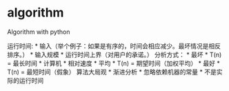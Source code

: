 # algorithm
Algorithm with python

运行时间:
	* 输入（举个例子：如果是有序的，时间会相应减少。最坏情况是相反排序。）
	* 输入规模
	* 运行时间上界（对用户的承诺。）
分析方式：
	* 最坏
		* T(n) = 最长时间 
		* 计算机
		* 相对速度
	* 平均
		* T(n) = 期望时间（加权平均）
	* 最好
		* T(n) = 最短时间（假象）
算法大局观
	* 渐进分析
	* 忽略依赖机器的常量
	* 不是实际的运行时间
